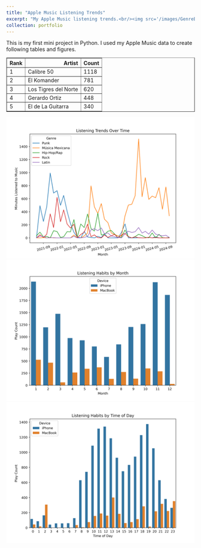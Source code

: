 ```yaml
---
title: "Apple Music Listening Trends"
excerpt: "My Apple Music listening trends.<br/><img src='/images/GenreByMonth.png'>"
collection: portfolio
---
```


This is my first mini project in Python. I used my Apple Music data to create following tables and figures.

<table border="1" class="dataframe">
  <thead>
    <tr style="text-align: right;">
      <th>Rank</th>
      <th>Artist</th>
      <th>Count</th>
    </tr>
  </thead>
  <tbody>
    <tr>
      <td>1</td>
      <td>Calibre 50</td>
      <td>1118</td>
    </tr>
    <tr>
      <td>2</td>
      <td>El Komander</td>
      <td>781</td>
    </tr>
    <tr>
      <td>3</td>
      <td>Los Tigres del Norte</td>
      <td>620</td>
    </tr>
    <tr>
      <td>4</td>
      <td>Gerardo Ortiz</td>
      <td>448</td>
    </tr>
    <tr>
      <td>5</td>
      <td>El de La Guitarra</td>
      <td>340</td>
    </tr>
  </tbody>
</table>


<img src='/images/GenreByMonth.png'>

<img src='/images/DeviceMonthPlot.png'>

<img src='/images/DeviceHourPlot.png'>

